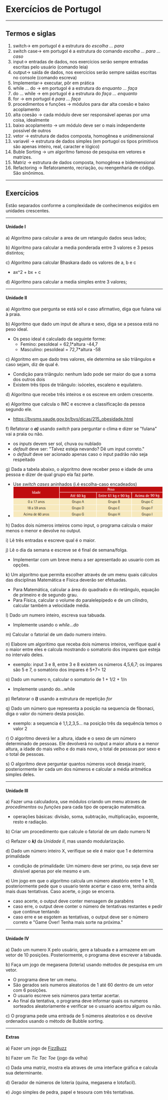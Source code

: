 # Exercícios de Portugol   
   
---
   
## Termos e siglas

1. switch-> em portugol é a estrutura do _escolha ... para_
2. switch case-> em portugol é a estrutura do comando _escolha ... para ... caso_
3. input-> entradas de dados, nos exercícios serão sempre entradas escritas pelo usuário (comando leia)
4. output-> saída de dados, nos exercícios serão sempre saídas escritas no console (comando escreva)
5. Implementar-> executar, pôr em prática
6. while ... do -> em portugol é a estrutura do _enquanto ... faça_
7. do ... while -> em portugol é a estrutura do _faça ... enquanto_
8. for -> em portugol é _para ... faça_
9. procedimentos e funções -> módulos para dar alta coesão e baixo acoplamento
10. alta coesão -> cada módulo deve ser responsável apenas por uma coisa, idealmente
11. baixo acoplamento -> um módulo deve ser o mais independente possível de outros
12. vetor -> estrutura de dados composta, homogênea e unidimensional
13. variavél -> estrutura de dados simples (em portugol os tipos primitivos são apenas inteiro, real, caracter e lógico)
14. Buble Sorting -> um algorítmo famoso de pesquisa em vetores e matrizes.
15. Matriz -> estrutura de dados composta, homogênea e bidemensional
16. Refactoring -> Refatoramento, recriação, ou reengenharia de código. São sinônimos.
   
---
   
## Exercícios   

Estão separados conforme a complexidade de conhecimenos exigidos em unidades crescentes.  

---   

#### Unidade I

a) Algoritmo para calcular a area de um retangulo dados seus lados;   
   
b) Algoritmo para calcular a media ponderada entre 3 valores e 3 pesos distintos;   
   
c) Algoritmo para calcular Bhaskara dado os valores de a, b e c
- ax^2 + bx + c   
   
d) Algoritmo para calcular a media simples entre 3 valores;   
   
---

#### Unidade II   


a) Algoritmo que pergunta se está sol e caso afirmativo, diga que fulana vai à praia.   


b) Algoritmo que dado um input de altura e sexo, diga se a pessoa está no peso ideal.
- Os peso ideal é calculado da seguinte forme:
	- Femino:  pesoIdeal = 62,1*altura -44,7
	- Masculino:  pesoIdeal = 72,7*altura -58   
	   

c) Algoritmo em que dado tres valores, ele determina se são triângulos e caso sejam, diz de qual é.
- Condição para triângulo: nenhum lado pode ser maior do que a soma dos outros dois
- Existem três tipos de triângulo: isóceles, escaleno e equilatero.   
   

d) Algoritmo que recebe três inteiros e os escreve em ordem crescente.   
   

e) Algoritmo que calcula o IMC e escreve a classificação da pessoa segundo ele.
- https://bvsms.saude.gov.br/bvs/dicas/215_obesidade.html   
   

f) Refatorar o **_a)_** usando _switch_ para perguntar o clima e dizer se "fulana" vai a praia ou não.
- os _inputs_ devem ser sol, chuva ou nublado
- _default_ deve ser: "Talvez esteja nevando? Dê um input correto."
- o _default_ deve ser acionado apenas caso o input padrão não seja respeitado   
   

g) Dada a tabela abaixo, o algoritmo deve receber peso e idade de uma pessoa e dizer de qual grupo ela faz parte.
- Use _switch cases_ aninhados (i.é escolha-caso encadeados)
- ![Tabela-1](./tabela-1.png)   
   

h) Dados dois números inteiros como input, o programa calcula o maior menos o menor e devolve no output.   
   

i) Lê três entradas e escreve qual é o maior.   
   

j) Lê o dia da semana e escreve se é final de semana/folga.
- Implementar com um breve menu a ser apresentado ao usuario com as opções.   
   

k) Um algoritmo que permita escolher através de um menu quais cálculos das disciplinas Matemática e Física deverão ser efetuadas.
- Para Matemática, calcular a área do quadrado e do retângulo, equação de primeiro e de segundo grau.
- Para Física, calcular o volume do paralelepípedo e de um cilindro, calcular também a velocidade média.   
   

l) Dado um numero inteiro, escreva sua tabuada.
- Implemente usando o _while...do_   
   

m) Calcular o fatorial de um dado numero inteiro.   
   

n) Elabore um algoritimo que receba dois números inteiros, verifique qual é
o maior entre eles e calcula mostrando o somatorio dos impares que esteja
no intervalo deles.
- exemplo: input 3 e 8, entre 3 e 8 existem os números 4,5,6,7; os ímpares são 5 e 7, o somatório dos ímpares é 5+7= 12   
   

o) Dado um numero n, calcular o somatorio de 1 + 1/2 + 1/n
- Implemente usando do...while   
   

p) Refatorar o **_l)_** usando a estrutura de repetição _for_   
   

q) Dado um número que representa a posição na sequencia de fibonaci, diga o
valor do número desta posição.
- exemplo: a sequencia é 1,1,2,3,5... na posição três da sequência temos o valor 2   
   

r) O algoritmo deverá ler a altura, idade e o sexo de um número determinado de pessoas. Ele devolverá no output a maior altura e a menor altura, a idade do mais velho e do mais novo, o total de pessoas por sexo e o total de pessoas.   
   

s) O algoritmo deve perguntar quantos números você deseja inserir, posteriormente ler cada um dos números e calcular a média aritmética simples deles.   

---

#### Unidade III   
   
a) Fazer uma calculadora, use módulos criando um menu atraves de
_procedimentos_ ou _funções_ para cada tipo de operação matemática.
- operações básicas: divisão, soma, subtração, multiplicação, expoente, resto e radiação.   
   

b) Criar um procedimento que calcule o fatorial de um dado numero N   
   

c) Refazer o **_k)_** da _Unidade II_, mas usando modularização.   
   

d) Dado um número inteiro X, verifique se ele é maior que 1 e determina primalidade
- condição de primalidade: Um número deve ser primo, ou seja deve ser divisível apenas por ele mesmo e um.   
   

e) Um jogo em que o algoritmo calcula um número aleatório entre 1 e 10, posteriormente pede que o usuario tente acertar e caso erre, tenha
ainda mais duas tentativas. Caso acerte, o jogo se encerra.
- caso acerte, o output deve conter mensagem de parabéns
- caso erre, o output deve conter o número de tentativas restantes e pedir que continue tentando
- caso erre e se esgotem as tentativas, o output deve ser o número correto e "Game Over! Tenha mais sorte na próxima."   
   
---

#### Unidade IV   
   
a) Dado um numero X pelo usuário, gere a tabuada e a armazene em um vetor
de 10 posições. Posteriormente, o programa deve escrever a tabuada.
   

b) Faça um jogo de megasena (loteria) usando métodos de pesquisa em
um vetor.
- O programa deve ter um menu.
- São gerados seis numeros aleatorios de 1 até 60 dentro de um
vetor com 6 posições.
- O usuario escreve seis números para tentar acertar.
- Ao final da tentativa, o programa deve informar quais os numeros
sorteados aleatoriamente e verificar se o usuario acertou algum ou não.   
   

c) O programa pede uma entrada de 5 números aleatorios e os devolve
ordenados usando o método de Bubble sorting.   
   
   
---
   
#### Extras

a) Fazer um jogo de [FizzBuzz](https://en.wikipedia.org/wiki/Fizz_buzz)   

b) Fazer um _Tic Tac Toe_ (jogo da velha)   

c) Dada uma matriz, mostra ela atraves de uma interface gráfica e calcula sua determinante.      
   
d) Gerador de números de loteria (quina, megasena e lotofacil).    
   
e) Jogo simples de pedra, papel e tesoura com três tentativas.   
